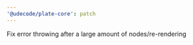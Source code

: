 ```yaml
---
'@udecode/plate-core': patch
---
```


Fix error throwing after a large amount of nodes/re-rendering
